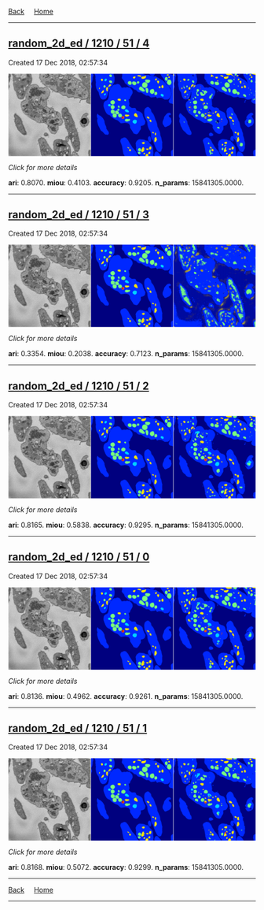 
[Back](..)&nbsp;&nbsp;&nbsp;&nbsp;&nbsp;[Home](https://leapmanlab.github.io/snapshots)

---

<div class="summary"><a href="4"><h2>random_2d_ed / 1210 / 51 / 4</h2></a><p>Created 17 Dec 2018, 02:57:34
</p><a href="4"><img src="4/media/summary.png" align="center"></a><p>
<i>Click for more details</i>
</p></div>

**ari**: 0.8070. **miou**: 0.4103. **accuracy**: 0.9205. **n_params**: 15841305.0000. 

---

<div class="summary"><a href="3"><h2>random_2d_ed / 1210 / 51 / 3</h2></a><p>Created 17 Dec 2018, 02:57:34
</p><a href="3"><img src="3/media/summary.png" align="center"></a><p>
<i>Click for more details</i>
</p></div>

**ari**: 0.3354. **miou**: 0.2038. **accuracy**: 0.7123. **n_params**: 15841305.0000. 

---

<div class="summary"><a href="2"><h2>random_2d_ed / 1210 / 51 / 2</h2></a><p>Created 17 Dec 2018, 02:57:34
</p><a href="2"><img src="2/media/summary.png" align="center"></a><p>
<i>Click for more details</i>
</p></div>

**ari**: 0.8165. **miou**: 0.5838. **accuracy**: 0.9295. **n_params**: 15841305.0000. 

---

<div class="summary"><a href="0"><h2>random_2d_ed / 1210 / 51 / 0</h2></a><p>Created 17 Dec 2018, 02:57:34
</p><a href="0"><img src="0/media/summary.png" align="center"></a><p>
<i>Click for more details</i>
</p></div>

**ari**: 0.8136. **miou**: 0.4962. **accuracy**: 0.9261. **n_params**: 15841305.0000. 

---

<div class="summary"><a href="1"><h2>random_2d_ed / 1210 / 51 / 1</h2></a><p>Created 17 Dec 2018, 02:57:34
</p><a href="1"><img src="1/media/summary.png" align="center"></a><p>
<i>Click for more details</i>
</p></div>

**ari**: 0.8168. **miou**: 0.5072. **accuracy**: 0.9299. **n_params**: 15841305.0000. 

---

[Back](..)&nbsp;&nbsp;&nbsp;&nbsp;&nbsp;[Home](https://leapmanlab.github.io/snapshots)

---